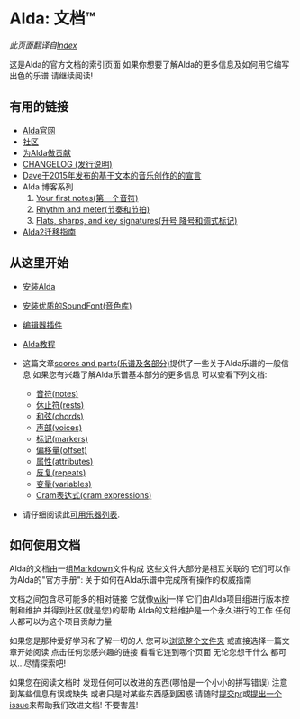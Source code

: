 # Alda: 文档™

*此页面翻译自[Index](../index.md)*

这是Alda的官方文档的索引页面 如果你想要了解Alda的更多信息及如何用它编写出色的乐谱 请继续阅读!

## 有用的链接

* [Alda官网](https://alda.io)
* [社区](https://alda.io/community)
* [为Alda做贡献](../../CONTRIBUTING.md)
* [CHANGELOG (发行说明)](../../CHANGELOG.md)
* [Dave于2015年发布的基于文本的音乐创作的的宣言](https://blog.djy.io/alda-a-manifesto-and-gentle-introduction)
* Alda 博客系列
  1. [Your first notes(第一个音符)](https://blog.djy.io/writing-music-with-alda-1/)
  2. [Rhythm and meter(节奏和节拍)](https://blog.djy.io/writing-music-with-alda-2/)
  3. [Flats, sharps, and key signatures(升号 降号和调式标记)](https://blog.djy.io/writing-music-with-alda-3/)
* [Alda2迁移指南](alda-2-migration-guide_zh_cn.md)

## 从这里开始

* [安装Alda](https://alda.io/install)

* [安装优质的SoundFont(音色库)](installing-a-good-soundfont_zh_cn.md)

* [编辑器插件](editor-plugins_zh_cn.md)

* [Alda教程](https://alda.io/tutorial)

* 这篇文章[scores and parts(乐谱及各部分)](scores-and-parts_zh_cn.md)提供了一些关于Alda乐谱的一般信息 如果您有兴趣了解Alda乐谱基本部分的更多信息 可以查看下列文档:
  * [音符(notes)](notes_zh_cn.md)
  * [休止符(rests)](rests_zh_cn.md)
  * [和弦(chords)](chords_zh_cn.md)
  * [声部(voices)](voices_zh_cn.md)
  * [标记(markers)](markers_zh_cn.md)
  * [偏移量(offset)](offset_zh_cn.md)
  * [属性(attributes)](attributes_zh_cn.md)
  * [反复(repeats)](repeats_zh_cn.md)
  * [变量(variables)](variables_zh_cn.md)
  * [Cram表达式(cram expressions)](cram-expressions_zh_cn.md)

* 请仔细阅读此[可用乐器列表](list-of-instruments_zh_cn.md).

## 如何使用文档

Alda的文档由一组[Markdown](https://daringfireball.net/projects/markdown)文件构成 这些文件大部分是相互关联的 它们可以作为Alda的"官方手册": 关于如何在Alda乐谱中完成所有操作的权威指南

文档之间包含尽可能多的相对链接 它就像[wiki](https://en.wikipedia.org/wiki/Wiki)一样 它们由Alda项目组进行版本控制和维护 并得到社区(就是您)的帮助 Alda的文档维护是一个永久进行的工作 任何人都可以为这个项目贡献力量

如果您是那种爱好学习和了解一切的人 您可以[浏览整个文件夹](../) 或直接选择一篇文章开始阅读 点击任何您感兴趣的链接 看看它连到哪个页面 无论您想干什么 都可以...尽情探索吧!

如果您在阅读文档时 发现任何可以改进的东西(哪怕是一个小小的拼写错误) 注意到某些信息有误或缺失 或者只是对某些东西感到困惑 请随时[提交pr](https://github.com/alda-lang/alda/pulls)或[提出一个issue](https://github.com/alda-lang/alda/issues)来帮助我们改进文档! 不要害羞!

